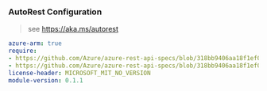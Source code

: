 ### AutoRest Configuration

> see https://aka.ms/autorest

``` yaml
azure-arm: true
require:
- https://github.com/Azure/azure-rest-api-specs/blob/318bb9406aa18f1ef0b130e16f3d15269032d9b4/specification/hybridaks/resource-manager/readme.md
- https://github.com/Azure/azure-rest-api-specs/blob/318bb9406aa18f1ef0b130e16f3d15269032d9b4/specification/hybridaks/resource-manager/readme.go.md
license-header: MICROSOFT_MIT_NO_VERSION
module-version: 0.1.1

```